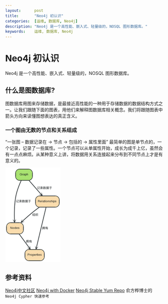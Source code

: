 ```yaml
---
layout:      post
title:       "Neo4j 初认识"
categories:  [运维, 数据库, Neo4j]
description: "Neo4j 是一个高性能、嵌入式、轻量级的，NOSQL 图形数据库。"
keywords:    运维, 数据库, Neo4j
---
```


# Neo4j 初认识

Neo4j 是一个高性能、嵌入式、轻量级的，NOSQL 图形数据库。

## 什么是图数据库?

图数据库用图来存储数据，是最接近高性能的一种用于存储数据的数据结构方式之一。让我们跟随下面的图表，用他们来解释图数据库相关概念。我们将跟随图表中箭头方向来读懂图想表达的真正含义。

### 一个图由无数的节点和关系组成

“一张图 – 数据记录在 → 节点 → 包括的 → 属性里面” 最简单的图是单节点的，一个记录，记录了一些属性。一个节点可以从单属性开始，成长为成千上亿，虽然会有一点点麻烦。从某种意义上讲，将数据用关系连接起来分布到不同节点上才是有意义的。

![](../images/2018-12-20-neo4j/graphdb-gve.svg.png)


## 参考资料

[Neo4j中文社区](http://neo4j.com.cn)
[Neo4j with Docker](https://neo4j.com/developer/docker/)
[Neo4j Stable Yum Repo](http://yum.neo4j.org/stable/)
俞方桦博士的 `Neo4j Cypher 快速参考`


